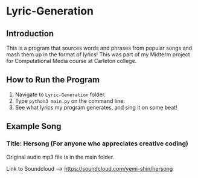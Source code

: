# Lyric-Generation

## Introduction
This is a program that sources words and phrases from popular songs and mash them up in the format of lyrics! This was part of my Midterm project for Computational Media course at Carleton college. 

## How to Run the Program
1. Navigate to `Lyric-Generation` folder.
2. Type `python3 main.py` on the command line.
3. See what lyrics my program generates, and sing it on some beat!

## Example Song

### Title: Hersong (For anyone who appreciates creative coding)
Original audio mp3 file is in the main folder.

Link to Soundcloud --> https://soundcloud.com/yemi-shin/hersong



